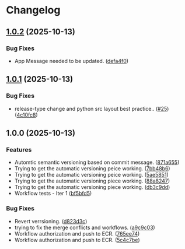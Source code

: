 # Changelog

## [1.0.2](https://github.com/nblakely731/reimagined-fishstick-app/compare/v1.0.1...v1.0.2) (2025-10-13)


### Bug Fixes

* App Message needed to be updated. ([defa4f0](https://github.com/nblakely731/reimagined-fishstick-app/commit/defa4f094364c7c0e73aab3ceb624c7161dd32d5))

## [1.0.1](https://github.com/nblakely731/reimagined-fishstick-app/compare/v1.0.0...v1.0.1) (2025-10-13)


### Bug Fixes

* release-type change and python src layout best practice.. ([#25](https://github.com/nblakely731/reimagined-fishstick-app/issues/25)) ([4c10fc8](https://github.com/nblakely731/reimagined-fishstick-app/commit/4c10fc8e2e7f33aaa9ccab14deecc3d39d2b4c0f))

## 1.0.0 (2025-10-13)


### Features

* Automtic semantic versioning based on commit message. ([871a655](https://github.com/nblakely731/reimagined-fishstick-app/commit/871a65555916cfebc9a3ed8ac2efeb7cdd85ebfd))
* Trying to get the automatic versioning peice working. ([7bb48b6](https://github.com/nblakely731/reimagined-fishstick-app/commit/7bb48b66e684de92463097026de5d53f3c02ec54))
* Trying to get the automatic versioning peice working. ([5ae5851](https://github.com/nblakely731/reimagined-fishstick-app/commit/5ae58511e6a502a98d20d00b17a1f67b7c3f6504))
* Trying to get the automatic versioning piece working. ([88a8247](https://github.com/nblakely731/reimagined-fishstick-app/commit/88a82476e52af3668bcfb933af7a8c8a629a824c))
* Trying to get the automatic versioning piece working. ([db3c9dd](https://github.com/nblakely731/reimagined-fishstick-app/commit/db3c9dd87cefda09ec86c2102dff34d2ca2a92f9))
* Workflow tests - Iter 1 ([bf5bfd5](https://github.com/nblakely731/reimagined-fishstick-app/commit/bf5bfd5b1ac68a3183c09405feecf67e76ea3865))


### Bug Fixes

* Revert verrsioning. ([d823d3c](https://github.com/nblakely731/reimagined-fishstick-app/commit/d823d3c6109644ad4fa0e2d95e097710e23a944a))
* trying to fix the merge conflicts and workflows. ([a9c9c03](https://github.com/nblakely731/reimagined-fishstick-app/commit/a9c9c038b423a2ae7f5073f17a4400915ae9287a))
* Workflow authorization and push to ECR. ([765ee74](https://github.com/nblakely731/reimagined-fishstick-app/commit/765ee743aebd451935ae262f058fe7639d39e352))
* Workflow authorization and push to ECR. ([5c4c7be](https://github.com/nblakely731/reimagined-fishstick-app/commit/5c4c7beec7044e316a3a53e9b0b60bc7bc32eab0))
